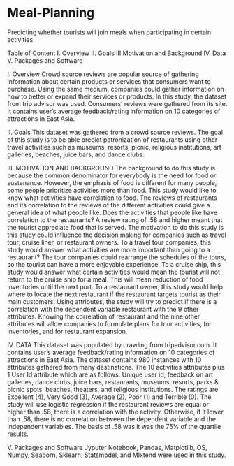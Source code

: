 # Meal-Planning
Predicting whether tourists will join meals when participating in certain activities

Table of Content
I.  Overview
II. Goals
III.Motivation and Background
IV. Data
V.  Packages and Software

I.	Overview
Crowd source reviews are popular source of gathering information about certain products or services that consumers want to purchase. Using the same medium, companies could gather information on how to better or expand their services or products. 
In this study, the dataset from trip advisor was used.  Consumers’ reviews were gathered from its site. It contains user’s average feedback/rating information on 10 categories of attractions in East Asia.

II.	Goals
This dataset was gathered from a crowd source reviews.  The goal of this study is to be able predict patronization of restaurants using other travel activities such as museums, resorts, picnic, religious institutions, art galleries, beaches, juice bars, and dance clubs. 

III.	MOTIVATION AND BACKGROUND
The background to do this study is because the common denominator for everybody is the need for food or sustenance. However, the emphasis of food is different for many people, some people prioritize activities more than food. This study would like to know what activities have correlation to food. The reviews of restaurants and its correlation to the reviews of the different activities could give a general idea of what people like. Does the activities that people like have correlation to the restaurants?  A review rating of .58 and higher meant that the tourist appreciate food that is served. 
The motivation to do this study is this study could influence the decision making for companies such as travel tour, cruise liner, or restaurant owners. To a travel tour companies, this study would answer what activities are more important than going to a restaurant?  The tour companies could rearrange the schedules of the tours, so the tourist can have a more enjoyable experience. To a cruise ship, this study would answer what certain activities would mean the tourist will not return to the cruise ship for a meal. This will mean reduction of food inventories until the next port. To a restaurant owner, this study would help where to locate the next restaurant if the restaurant targets tourist as their main customers. Using attributes, the study will try to predict if there is a correlation with the dependent variable restaurant with the 9 other attributes. Knowing the correlation of restaurant and the nine other attributes will allow companies to formulate plans for tour activities, for inventories, and for restaurant expansion. 

IV.	DATA
This dataset was populated by crawling from tripadvisor.com. It contains user’s average feedback/rating information on 10 categories of attractions in East Asia. The dataset contains 980 instances with 10 attributes gathered from many destinations. The 10 activities attributes plus 1 User Id attribute which are as follows: Unique user id, feedback on art galleries, dance clubs, juice bars, restaurants, museums, resorts, parks & picnic spots, beaches, theaters, and religious institutions. The ratings are Excellent (4), Very Good (3), Average (2), Poor (1) and Terrible (0).
The study will use logistic regression if the restaurant reviews are equal or higher than .58, there is a correlation with the activity. Otherwise, if it lower than .58, there is no correlation between the dependent variable and the independent variables. The basis of .58 was it was the 75% of the quartile results.

V.	Packages and Software
Jyputer Notebook, Pandas,  Matplotlib, OS, Numpy, Seaborn, Sklearn, Statsmodel, and Mlxtend were used in this study.
